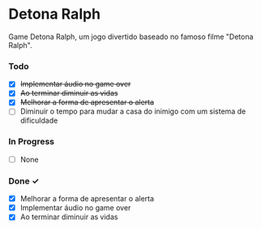 # Detona Ralph

Game Detona Ralph, um jogo divertido baseado no famoso filme "Detona Ralph".

### Todo

- [x] ~~Implementar áudio no game over~~
- [x] ~~Ao terminar diminuir as vidas~~
- [x] ~~Melhorar a forma de apresentar o alerta~~
- [ ] Diminuir o tempo para mudar a casa do inimigo com um sistema de dificuldade

### In Progress

- [ ] None

### Done ✓

- [x] Melhorar a forma de apresentar o alerta
- [x] Implementar áudio no game over
- [x] Ao terminar diminuir as vidas
